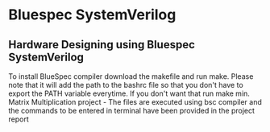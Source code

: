 # Bluespec SystemVerilog
## Hardware Designing using Bluespec SystemVerilog

To install BlueSpec compiler download the makefile and run make. Please note that it will add the path to the bashrc file so that you don't have to export the PATH variable everytime. If you don't want that run make min.
Matrix Multiplication project - The files are executed using bsc compiler and the commands to be entered in terminal have been provided in the project report
